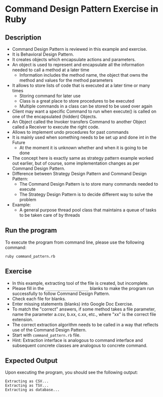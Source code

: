 # Command Design Pattern Exercise in Ruby

## Description
* Command Design Pattern is reviewed in this example and exercise.
* It is Behavioral Design Pattern.
* It creates objects which encapsulate actions and parameters.
* An object is used to represent and encapsulate all the information needed to call a method at a later time
  * Information includes the method name, the object that owns the method and values for the method parameters
* It allows to store lists of code that is executed at a later time or many times
  * Storing command for later use
  * Class is a great place to store procedures to be executed
  * Multiple commands in a class can be stored to be used over again
* Client may want a specific Command to run when execute() is called on one of the encapsulated (hidden) Objects.
* An Object called the Invoker transfers Command to another Object called a Receiver to execute the right code.
* Allows to implement undo procedures for past commands
* It is mainly used when something needs to be set up and done int in the Future
  * At the moment it is unknown whether and when it is going to be done
* The concept here is exactly same as strategy pattern example worked out earlier, but of course, some implementation
changes as per Command Design Pattern.
* Difference between Strategy Design Pattern and Command Design Pattern:
  * The Command Design Pattern is to store many commands needed to execute
  * The Strategy Design Pattern is to decide different way to solve the problem
* Example:
  * A general purpose thread pool class that maintains a queue of tasks to be taken care of by threads

## Run the program
To execute the program from command line, please use the following command:

```
ruby command_pattern.rb
```

## Exercise
* In this example, extracting tool of the file is created, but incomplete.
* Please fill in the `____________________`  blanks to make the program run successfully to follow Command Design
Pattern.
* Check each file for blanks.
* Enter missing statements (blanks) into Google Doc Exercise.
* To match the "correct" answers, if some method takes a file parameter, name the parameter a.csv, b.xx, c.xx, etc.,
where "xx" is the correct file extension.
* The correct extraction algorithm needs to be called in a way that reflects use of the Command Design Pattern.
* Start with `command_pattern.rb` file.
* Hint: Extraction interface is analogous to command interface and subsequent concrete classes are analogous to concrete
 command.

## Expected Output
Upon executing the program, you should see the following output:

```
Extracting as CSV...
Extracting as TSV...
Extracting as database...
```
